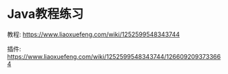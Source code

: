 # Java教程练习
教程: https://www.liaoxuefeng.com/wiki/1252599548343744

插件: https://www.liaoxuefeng.com/wiki/1252599548343744/1266092093733664